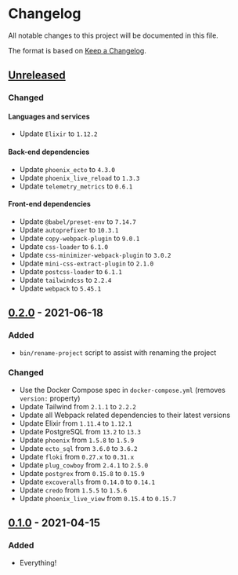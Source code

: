 # Changelog

All notable changes to this project will be documented in this file.

The format is based on [Keep a
Changelog](https://keepachangelog.com/en/1.0.0/).

## [Unreleased]

### Changed

#### Languages and services

- Update `Elixir` to `1.12.2`

#### Back-end dependencies

- Update `phoenix_ecto` to `4.3.0`
- Update `phoenix_live_reload` to `1.3.3`
- Update `telemetry_metrics` to `0.6.1`

#### Front-end dependencies

- Update `@babel/preset-env` to `7.14.7`
- Update `autoprefixer` to `10.3.1`
- Update `copy-webpack-plugin` to `9.0.1`
- Update `css-loader` to `6.1.0`
- Update `css-minimizer-webpack-plugin` to `3.0.2`
- Update `mini-css-extract-plugin` to `2.1.0`
- Update `postcss-loader` to `6.1.1`
- Update `tailwindcss` to `2.2.4`
- Update `webpack` to `5.45.1`

## [0.2.0] - 2021-06-18

### Added

- `bin/rename-project` script to assist with renaming the project

### Changed

- Use the Docker Compose spec in `docker-compose.yml` (removes `version:` property)
- Update Tailwind from `2.1.1` to `2.2.2`
- Update all Webpack related dependencies to their latest versions
- Update Elixir from `1.11.4` to `1.12.1`
- Update PostgreSQL from `13.2` to `13.3`
- Update `phoenix` from `1.5.8` to `1.5.9`
- Update `ecto_sql` from `3.6.0` to `3.6.2`
- Update `floki` from `0.27.x` to `0.31.x`
- Update `plug_cowboy` from `2.4.1` to `2.5.0`
- Update `postgrex` from `0.15.8` to `0.15.9`
- Update `excoveralls` from `0.14.0` to `0.14.1`
- Update `credo` from `1.5.5` to `1.5.6`
- Update `phoenix_live_view` from `0.15.4` to `0.15.7`

## [0.1.0] - 2021-04-15

### Added

- Everything!

[Unreleased]: https://github.com/nickjj/docker-phoenix-example/compare/0.2.0...HEAD
[0.2.0]: https://github.com/nickjj/docker-phoenix-example/compare/0.1.0...0.2.0
[0.1.0]: https://github.com/nickjj/docker-phoenix-example/releases/tag/0.1.0
